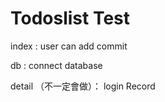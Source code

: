 # Todoslist Test

index :  user can add commit 

db : connect database

detail （不一定會做）： login Record
